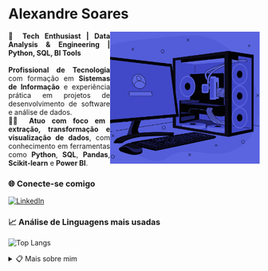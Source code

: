 
<h1>Alexandre Soares</h1>
<img align="right" alt="Foto Alexandre Soares" width="300px" src=".img/pc.jpg">

<p align="justify">
🚀 <strong>Tech Enthusiast | Data Analysis & Engineering | Python, SQL, BI Tools</strong><br><br>
<strong>Profissional de Tecnologia</strong> com formação em <strong>Sistemas de Informação</strong> e experiência prática em projetos de desenvolvimento de software e análise de dados.<br>
👨‍💻 <strong>Atuo com foco em extração, transformação e visualização de dados</strong>, com conhecimento em ferramentas como <strong>Python</strong>, <strong>SQL</strong>, <strong>Pandas</strong>, <strong>Scikit-learn</strong> e <strong>Power BI</strong>.

</p>

### 🌐 Conecte-se comigo

[![LinkedIn](https://img.shields.io/badge/-LinkedIn-0A66C2?style=for-the-badge&logo=linkedin&logoColor=white)](https://www.linkedin.com/in/alexandrexsoares/)

### 📈 Análise de Linguagens mais usadas

![Top Langs](https://github-readme-stats-git-masterrstaa-rickstaa.vercel.app/api/top-langs/?username=alexandrexsoares&line_height=10&card_width=290&layout=compact&hide_title=false&count_private=true&langs_count=5&show_icons=true&title_color=FF00F6&hide=html,css,scss&bg_color=000&text_color=FFF&border_radius=3&border_color=561760&count_private=true)


<details align="left">
  <summary>📋 Mais sobre mim</summary> 

  - **Formação:** Sistemas de Informação.<br>
  - **Especialidades:** Desenvolvimento de Software, **Análise de Dados**, **Extração, Transformação e Visualização de Dados**.<br>
  - **Ferramentas e Bibliotecas:** **Python**, **SQL**, **Pandas**, **Scikit-learn**, **Power BI**.<br>
  - **Interesses:** Cientista de Dados, Análise de Dados, Inteligência Artificial e Automação.


</details>